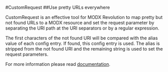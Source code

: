 #CustomRequest
##Use pretty URLs everywhere

CustomRequest is an effective tool for MODX Revolution to map pretty but not
found URLs to a MODX resource and set the request parameter by separating the
URI path at the URI separators or by a regular expression.

The first characters of the not found URI will be compared with the alias value
of each config entry. If found, this config entry is used. The alias is stripped
from the not found URI and the remaining string is used to set the request
parameters.

For more information please read [documentation](http://jako.github.io/CustomRequest/).

